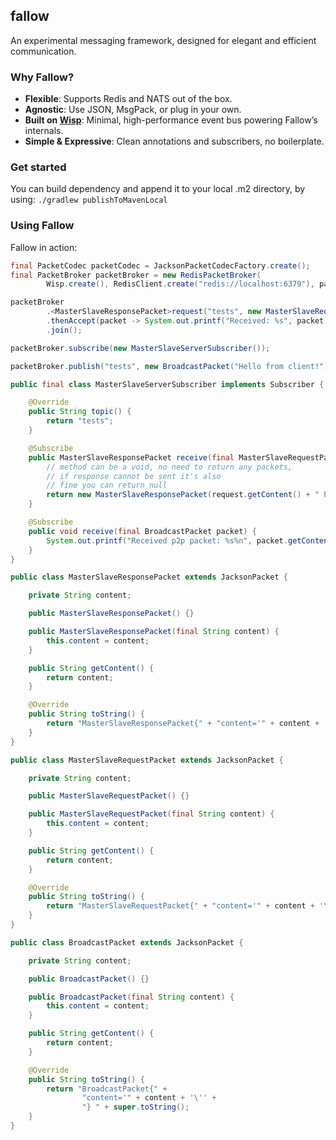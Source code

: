 ## fallow

An experimental messaging framework, designed for elegant and efficient communication.

### Why Fallow?

- **Flexible**: Supports Redis and NATS out of the box.
- **Agnostic**: Use JSON, MsgPack, or plug in your own.
- **Built on [Wisp](https://github.com/vanqure/wisp)**: Minimal, high-performance event bus powering Fallow’s internals.
- **Simple & Expressive**: Clean annotations and subscribers, no boilerplate.

### Get started

You can build dependency and append it to your local .m2 directory, by using: `./gradlew publishToMavenLocal`

### Using Fallow

Fallow in action:

```java
final PacketCodec packetCodec = JacksonPacketCodecFactory.create();
final PacketBroker packetBroker = new RedisPacketBroker(
        Wisp.create(), RedisClient.create("redis://localhost:6379"), packetCodec, Duration.ofSeconds(30L));

packetBroker         
        .<MasterSlaveResponsePacket>request("tests", new MasterSlaveRequestPacket("Ping!"))
        .thenAccept(packet -> System.out.printf("Received: %s", packet))
        .join();

packetBroker.subscribe(new MasterSlaveServerSubscriber());

packetBroker.publish("tests", new BroadcastPacket("Hello from client!"));

public final class MasterSlaveServerSubscriber implements Subscriber {

    @Override
    public String topic() {
        return "tests";
    }

    @Subscribe
    public MasterSlaveResponsePacket receive(final MasterSlaveRequestPacket request) {
        // method can be a void, no need to return any packets,
        // if response cannot be sent it's also
        // fine you can return null
        return new MasterSlaveResponsePacket(request.getContent() + " Pong!");
    }

    @Subscribe
    public void receive(final BroadcastPacket packet) {
        System.out.printf("Received p2p packet: %s%n", packet.getContent());
    }
}

public class MasterSlaveResponsePacket extends JacksonPacket {

    private String content;

    public MasterSlaveResponsePacket() {}

    public MasterSlaveResponsePacket(final String content) {
        this.content = content;
    }

    public String getContent() {
        return content;
    }

    @Override
    public String toString() {
        return "MasterSlaveResponsePacket{" + "content='" + content + '\'' + "} " + super.toString();
    }
}

public class MasterSlaveRequestPacket extends JacksonPacket {

    private String content;

    public MasterSlaveRequestPacket() {}

    public MasterSlaveRequestPacket(final String content) {
        this.content = content;
    }

    public String getContent() {
        return content;
    }

    @Override
    public String toString() {
        return "MasterSlaveRequestPacket{" + "content='" + content + '\'' + "} " + super.toString();
    }
}

public class BroadcastPacket extends JacksonPacket {

    private String content;

    public BroadcastPacket() {}

    public BroadcastPacket(final String content) {
        this.content = content;
    }

    public String getContent() {
        return content;
    }

    @Override
    public String toString() {
        return "BroadcastPacket{" +
                "content='" + content + '\'' +
                "} " + super.toString();
    }
}
```